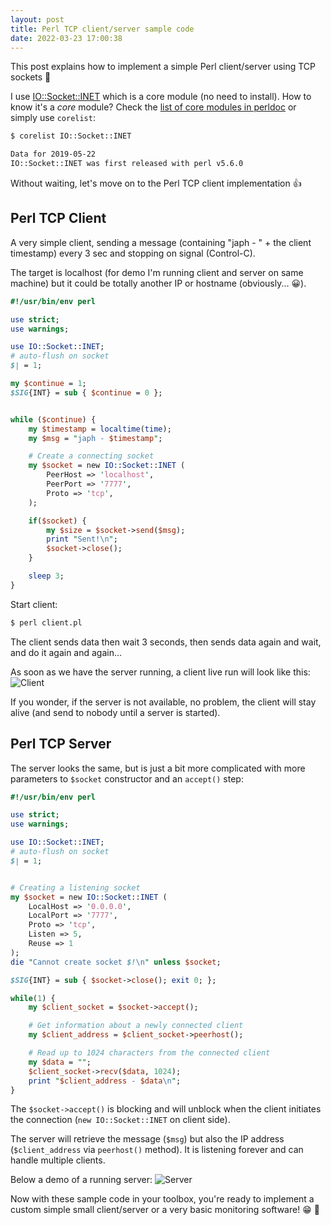 ```yaml
---
layout: post
title: Perl TCP client/server sample code
date: 2022-03-23 17:00:38
---
```

This post explains how to implement a simple Perl client/server using TCP sockets :tada:

I use [IO::Socket::INET](https://metacpan.org/pod/IO::Socket::INET) which is a core module (no need to install). How to know it's a *core* module? Check the [list of core modules in perldoc](https://perldoc.perl.org/modules) or simply use `corelist`:
```bash
$ corelist IO::Socket::INET

Data for 2019-05-22
IO::Socket::INET was first released with perl v5.6.0
```

Without waiting, let's move on to the Perl TCP client implementation :+1:

## Perl TCP Client
A very simple client, sending a message (containing "japh - " + the client timestamp) every 3 sec and stopping on signal (Control-C).

The target is localhost (for demo I'm running client and server on same machine) but it could be totally another IP or hostname (obviously... :grinning:).
```perl
#!/usr/bin/env perl

use strict;
use warnings;

use IO::Socket::INET;
# auto-flush on socket
$| = 1;

my $continue = 1;
$SIG{INT} = sub { $continue = 0 };


while ($continue) {
	my $timestamp = localtime(time);
	my $msg = "japh - $timestamp";

	# Create a connecting socket
	my $socket = new IO::Socket::INET (
		PeerHost => 'localhost',
		PeerPort => '7777',
		Proto => 'tcp',
	);

	if($socket) {
		my $size = $socket->send($msg);
		print "Sent!\n";
		$socket->close();
	}

	sleep 3;
}
```

Start client:
```bash
$ perl client.pl
```

The client sends data then wait 3 seconds, then sends data again and wait, and do it again and again...

As soon as we have the server running, a client live run will look like this:
![Client](images/vjdfcix1f2p5mzdte4g4.gif) 

If you wonder, if the server is not available, no problem, the client will stay alive (and send to nobody until a server is started).

## Perl TCP Server
The server looks the same, but is just a bit more complicated with more parameters to `$socket` constructor and an `accept()` step:
```perl
#!/usr/bin/env perl

use strict;
use warnings;

use IO::Socket::INET;
# auto-flush on socket
$| = 1;


# Creating a listening socket
my $socket = new IO::Socket::INET (
    LocalHost => '0.0.0.0',
    LocalPort => '7777',
    Proto => 'tcp',
    Listen => 5,
    Reuse => 1
);
die "Cannot create socket $!\n" unless $socket;

$SIG{INT} = sub { $socket->close(); exit 0; };

while(1) {
    my $client_socket = $socket->accept();

    # Get information about a newly connected client
    my $client_address = $client_socket->peerhost();

    # Read up to 1024 characters from the connected client
    my $data = "";
    $client_socket->recv($data, 1024);
    print "$client_address - $data\n";
}

```

The `$socket->accept()` is blocking and will unblock when the client initiates the connection (`new IO::Socket::INET` on client side).

The server will retrieve the message (`$msg`) but also the IP address (`$client_address` via `peerhost()` method). It is listening forever and can handle multiple clients.

Below a demo of a running server:
![Server](images/wjf5jswet53zzrj5jygt.gif) 

Now with these sample code in your toolbox, you're ready to implement a custom simple small client/server or a very basic monitoring software! :grin: :muscle:
